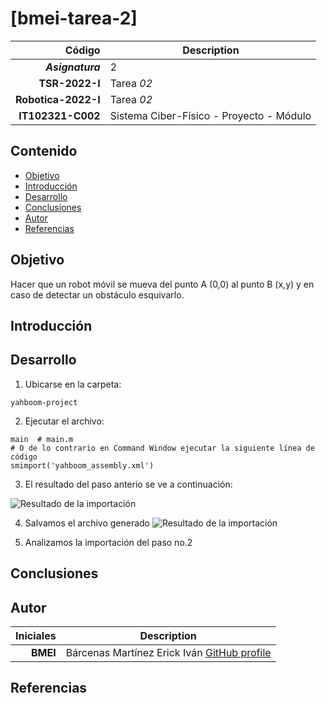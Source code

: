 # [bmei-tarea-2] 


| Código | Description |
| ------:| ----------- |
| ***Asignatura*** | 2 | 
| **TSR-2022-I** | Tarea *02* |
| **Robotica-2022-I**  | Tarea *02* |
| **IT102321-C002** | Sistema Ciber-Físico - Proyecto - Módulo |

## Contenido

- [Objetivo](#objetivo)
- [Introducción](#introduccion)
- [Desarrollo](#desarrollo)
- [Conclusiones](#conclusiones)
- [Autor](#autor)
- [Referencias](#referencias)

## Objetivo

Hacer que un robot móvil se mueva del punto A (0,0) al punto B (x,y) y en caso de detectar un obstáculo esquivarlo.

## Introducción

## Desarrollo

1. Ubicarse en la carpeta: 
``` shell
yahboom-project
```

2. Ejecutar el archivo:
``` shell
main  # main.m
# O de lo contrario en Command Window ejecutar la siguiente línea de código
smimport('yahboom_assembly.xml')
```
3. El resultado del paso anterio se ve a continuación:

![Resultado de la importación](https://media.discordapp.net/attachments/891388181361082421/908774882182058064/unknown.png?width=660&height=499)

4. Salvamos el archivo generado
![Resultado de la importación](https://media.discordapp.net/attachments/891388181361082421/908777852940476466/Imagen1.png?width=575&height=499)

5. Analizamos la importación del paso no.2 

## Conclusiones


## Autor

| Iniciales  | Description |
| ----------:| ----------- |
| **BMEI** | Bárcenas Martínez Erick Iván [GitHub profile](https://github.com/erickbarcenas) |

## Referencias
